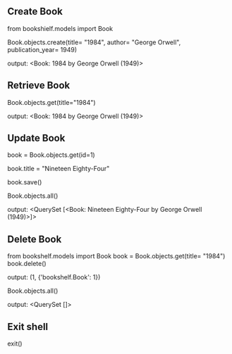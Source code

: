 ## Create Book
from bookshielf.models import Book

Book.objects.create(title= "1984", author= "George Orwell", publication_year= 1949)

output: <Book: 1984 by George Orwell (1949)>

## Retrieve Book
Book.objects.get(title="1984")

output: <Book: 1984 by George Orwell (1949)>

## Update Book
book = Book.objects.get(id=1)

book.title = "Nineteen Eighty-Four"

book.save()

Book.objects.all()

output: <QuerySet [<Book: Nineteen Eighty-Four by George Orwell (1949)>]>

## Delete Book
from bookshelf.models import Book
book = Book.objects.get(title= "1984")
book.delete()

output: (1, {'bookshelf.Book': 1})

Book.objects.all()

output: <QuerySet []>

## Exit shell
exit()